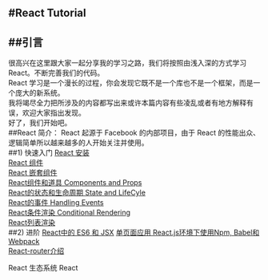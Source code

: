 #React Tutorial
------

##引言
------

很高兴在这里跟大家一起分享我的学习之路，我们将按照由浅入深的方式学习 React。不断完善我们的代码。<br>
React 学习是一个漫长的过程，你会发现它既不是一个库也不是一个框架，而是一个庞大的新系统。<br>
我将竭尽全力把所涉及的内容都写出来或许本篇内容有些凌乱或者有地方解释有误，欢迎大家指出发现。<br>
好了，我们开始吧。<br>
##React 简介：
React 起源于 Facebook 的内部项目，由于 React 的性能出众、逻辑简单所以越来越多的人开始关注并使用。<br>
##1) 快速入门
[React 安装](https://github.com/lucianLY/React/tree/master/lesson1)<br/>
[React 组件](https://github.com/lucianLY/React/tree/master/lesson2)<br/>
[React 嵌套组件](https://github.com/lucianLY/React/tree/master/lesson3)<br/>
[React组件和道具 Components and Props](https://github.com/lucianLY/React/tree/master/lesson4)<br/>
[React的状态和生命周期 State and LifeCyle](https://github.com/lucianLY/React/tree/master/lesson5)<br/>
[React的事件 Handling Events](https://github.com/lucianLY/React/tree/master/lesson6)<br/>
[React条件渲染 Conditional Rendering](https://github.com/lucianLY/React/tree/master/lesson7)<br/>
[React列表渲染](https://github.com/lucianLY/React/tree/master/lesson8)<br/>
##2) 进阶
[React中的 ES6 和 JSX](https://github.com/lucianLY/React/tree/master/es6-jsx)
[单页面应用 React.js环境下使用Npm, Babel和Webpack](https://github.com/lucianLY/React/tree/master/tea)<br/>
[React-router介绍](https://github.com/lucianLY/React/tree/master/tea-router)

React 生态系统
React
